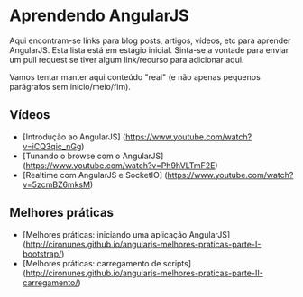 Aprendendo AngularJS
==================

Aqui encontram-se links para blog posts, artigos, vídeos, etc para aprender AngularJS. Esta lista está em estágio inicial. Sinta-se a vontade para enviar um pull request se tiver algum link/recurso para adicionar aqui. 

Vamos tentar manter aqui conteúdo "real" (e não apenas pequenos parágrafos sem início/meio/fim).

## Vídeos
* [Introdução ao AngularJS] (https://www.youtube.com/watch?v=iCQ3qic_nGg)
* [Tunando o browse com o AngularJS] (https://www.youtube.com/watch?v=Ph9hVLTmF2E)
* [Realtime com AngularJS e SocketIO] (https://www.youtube.com/watch?v=5zcmBZ6mksM)

## Melhores práticas
* [Melhores práticas: iniciando uma aplicação AngularJS] (http://cironunes.github.io/angularjs-melhores-praticas-parte-I-bootstrap/)
* [Melhores práticas: carregamento de scripts] (http://cironunes.github.io/angularjs-melhores-praticas-parte-II-carregamento/)

